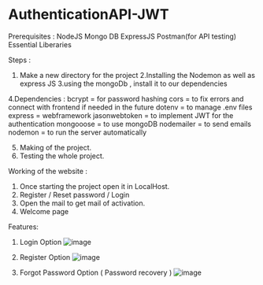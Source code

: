 # AuthenticationAPI-JWT

Prerequisites :
NodeJS
Mongo DB
ExpressJS
Postman(for API testing)
Essential Liberaries


Steps :
1. Make a new directory for the project 
2.Installing the Nodemon as well as express JS
3.using the mongoDb , install it to our dependencies

4.Dependencies :
  bcrypt = for password hashing
  cors = to fix errors and connect with frontend if needed in the future
  dotenv = to manage .env files
  express = webframework
  jasonwebtoken = to implement JWT for the authentication
  mongooose = to use mongoDB
  nodemailer = to send emails
  nodemon = to run the server automatically
  
5. Making of the project.
6. Testing the whole project.
  

Working of the website :
1. Once starting the project open it in LocalHost.
2. Register / Reset password / Login
3. Open the mail to get mail of activation.
4. Welcome page


Features:
1. Login Option 
![image](https://user-images.githubusercontent.com/114986701/198821322-65282b03-ef95-4e8e-b9cf-b218bc24d0df.png)



2. Register Option
![image](https://user-images.githubusercontent.com/114986701/198821336-6275a550-dc61-44d5-a4b9-dcdb73b8b113.png)



3. Forgot Password Option  ( Password recovery )
![image](https://user-images.githubusercontent.com/114986701/198821357-b0d0689a-06c2-4d8f-ae20-3f66cc5d6eb6.png)
